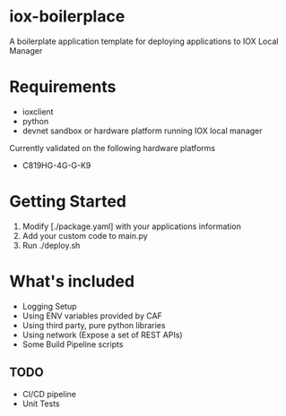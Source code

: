 # iox-boilerplace

A boilerplate application template for deploying applications to IOX Local Manager

# Requirements

* ioxclient
* python
* devnet sandbox or hardware platform running IOX local manager

Currently validated on the following hardware platforms

* C819HG-4G-G-K9

# Getting Started

1. Modify [./package.yaml] with your applications information
2. Add your custom code to main.py
3. Run ./deploy.sh <yourappname>


# What's included

* Logging Setup
* Using ENV variables provided by CAF
* Using third party, pure python libraries
* Using network (Expose a set of REST APIs)
* Some Build Pipeline scripts

## TODO

* CI/CD pipeline
* Unit Tests
